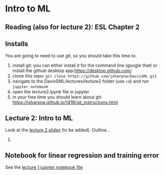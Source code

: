 # Intro to ML

## Reading (also for lecture 2): ESL Chapter 2

## Installs


You are going to need to use git, so you should take this time to:
1. install git: you can either install it for the command line (google that) or install the github desktop app:https://desktop.github.com/
2. clone this repo: `git clone https://github.com/jsharpna/DavisSML.git`
3. navigate to the DavisSML/lectures/lecture2 folder (use `cd`) and run `jupyter notebook` 
4. open the lecture2.ipynb file in jupyter
5. in your free time you should learn about git: https://jsharpna.github.io/141B/git_instructions.html

## Lecture 2: Intro to ML

Look at the [lecture 2 slides](lecture2slides.pdf) (to be added).  Outline...

1. 

## Notebook for linear regression and training error

See the [lecture 1 jupyter notebook file](lecture1.ipynb)
